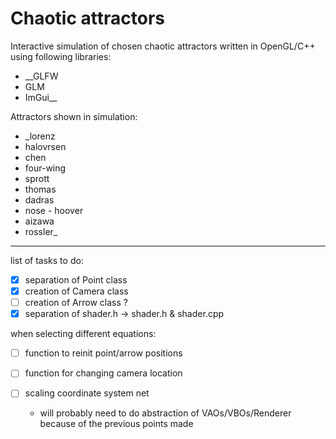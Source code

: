 # Chaotic attractors #

Interactive simulation of chosen chaotic attractors written in OpenGL/C++ using following libraries: 
* __GLFW
* GLM
* ImGui__

Attractors shown in simulation:
* _lorenz 
* halovrsen
* chen
* four-wing
* sprott
* thomas
* dadras
* nose - hoover
* aizawa
* rossler_

------------------------------------------------------------------------------------------------

list of tasks to do:

- [x] separation of Point class
- [x] creation of Camera class
- [ ] creation of Arrow class ? 
- [x] separation of shader.h -> shader.h & shader.cpp

when selecting different equations:
- [ ] function to reinit point/arrow positions
- [ ] function for changing camera location
- [ ] scaling coordinate system net

  * will probably need to do abstraction of VAOs/VBOs/Renderer because of the previous points made


